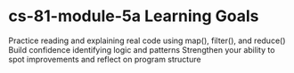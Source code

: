 # cs-81-module-5a Learning Goals
Practice reading and explaining real code using map(), filter(), and reduce()
Build confidence identifying logic and patterns
Strengthen your ability to spot improvements and reflect on program structure
